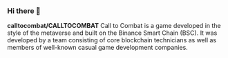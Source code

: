 ### Hi there 👋

**calltocombat/CALLTOCOMBAT** Call to Combat is a game developed in the style of the metaverse and built on the Binance Smart Chain (BSC). It was developed by a team consisting of core blockchain technicians as well as members of well-known casual game development companies.
